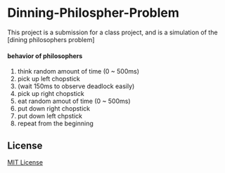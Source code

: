 # Dinning-Philospher-Problem

This project is a submission for a class project, and is a simulation of the [dining philosophers problem]


#### behavior of philosophers
1. think random amount of time (0 ~ 500ms)
2. pick up left chopstick
3. (wait 150ms to observe deadlock easily)
4. pick up right chopstick
5. eat random amout of time (0 ~ 500ms)
6. put down right chopstick
7. put down left chpstick
8. repeat from the beginning




## License

[MIT License](LICENSE)
